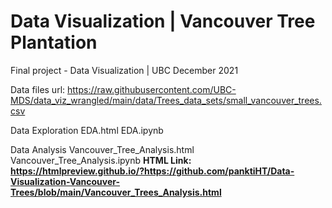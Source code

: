 # Data Visualization | Vancouver Tree Plantation

Final project - Data Visualization | UBC December 2021

Data files url: 
https://raw.githubusercontent.com/UBC-MDS/data_viz_wrangled/main/data/Trees_data_sets/small_vancouver_trees.csv

Data Exploration
EDA.html
EDA.ipynb

Data Analysis 
Vancouver_Tree_Analysis.html
Vancouver_Tree_Analysis.ipynb
**HTML Link: https://htmlpreview.github.io/?https://github.com/panktiHT/Data-Visualization-Vancouver-Trees/blob/main/Vancouver_Trees_Analysis.html**
